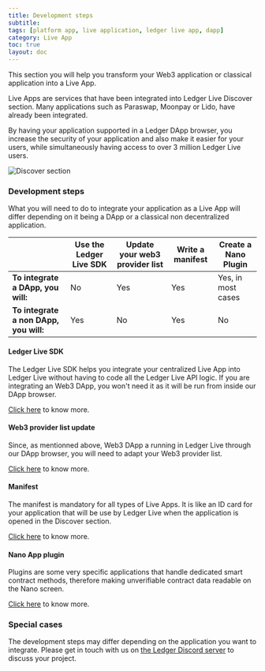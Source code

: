 ```yaml
---
title: Development steps
subtitle:
tags: [platform app, live application, ledger live app, dapp]
category: Live App
toc: true
layout: doc
---
```


This section you will help you transform your Web3 application or classical application into a Live App.

Live Apps are services that have been integrated into Ledger Live Discover section. Many applications such as Paraswap, Moonpay or Lido, have already been integrated. 

By having your application supported in a Ledger DApp browser, you increase the security of your application and also make it easier for your users, while simultaneously having access to over 3 million Ledger Live users.


<img src="../images/discover-section.png" alt="Discover section"/>


### Development steps

What you will need to do to integrate your application as a Live App will differ depending on it being a DApp or a classical non decentralized application.

|             |  Use the Ledger Live SDK | Update your web3 provider list| Write a manifest | Create a Nano Plugin |
| ----------- | ------------ | ------------------------ | ---------------- | -------------------------- |
| <b>To integrate a DApp, you will:</b>| No   | Yes		| Yes 		       | Yes, in most cases         |
|<b>To integrate a non DApp, you will:</b>| Yes  | No   | Yes              | No                         |


#### Ledger Live SDK

The Ledger Live SDK helps you integrate your centralized Live App into Ledger Live without having to code all the Ledger Live API logic. If you are integrating an Web3 DApp, you won't need it as it will be run from inside our DApp browser.

[Click here](../intro-sdk) to know more.


#### Web3 provider list update

Since, as mentionned above, Web3 DApp a running in Ledger Live through our DApp browser, you will need to adapt your Web3 provider list.

[Click here](../dapp-customisation) to know more.

#### Manifest

The manifest is mandatory for all types of Live Apps. It is like an ID card for your application that will be use by Ledger Live when the application is opened in the Discover section.

[Click here](../manifest) to know more.


#### Nano App plugin

Plugins are some very specific applications that handle dedicated smart contract methods, therefore making unverifiable contract data readable on the Nano screen.

[Click here](../nano-app-plugin) to know more.


### Special cases

The development steps may differ depending on the application you want to integrate. Please get in touch with us on [the Ledger Discord server](https://discord.gg/Ledger) to discuss your project.


